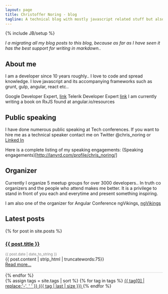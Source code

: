 ```yaml
---
layout: page
title: Christoffer Noring - blog
tagline: A technical blog with mostly javascript related stuff but also .net
---
```

{% include JB/setup %}

*I a migrating all my blog posts to this blog, because as far as I have seen it has the best support for
writing in markdown..*

## About me
I am a developer since 10 years roughly.. I love to code and spread knowledge.
I love javascript and its accompanying frameworks such as grunt, gulp, angular, react etc..

Google Developer Expert,  [link](https://developers.google.com/experts/people/christoffer-noring)
Telerik Developer Expert [link](http://developer.telerik.com/community/developer-experts/)
I am currently writing a book on RxJS found at angular.io/resources

## Public speaking
I have done numerous public speaking at Tech conferences. If you want to hire me as a technical speaker contact me on Twitter @chris_noring or [Linked In](https://www.linkedin.com/in/christoffer-noring-3257061/)

Here is a complete listing of my speaking engagements:
(Speaking engagements)[http://lanyrd.com/profile/chris_noring/]

## Organizer
Currently I organize 5 meetup groups for over 3000 developers.. In truth co organizers and the people who attend makes me better. It is a privilege to stand in front of you each and everytime and present something inspiring.

I am also one of the organizer for Angular Conference ngVikings, [ngVikings](https://ngvikings.org/)


## Latest posts

<div class="posts col-md-10">

  {% for post in site.posts %}
  <div style="border-bottom:solid 1px lightgray"> 
    <h3>  
      <a href="{{ BASE_PATH }}{{ post.url }}">{{ post.title }}</a>
    </h3>  
    <div style="color:grey; font-size: smaller">{{ post.date | date_to_string }}</div>   
    {{ post.content | strip_html | truncatewords:75}}<br>
    <a href="{{ post.url }}">Read more...</a><br><br>

  </div>
  {% endfor %}
</div>
<div class="col-md-2">
  {% assign tags = site.tags | sort %}
  {% for tag in tags %}
  <span class="site-tag">
      <a href="/tags.html#{{ tag | first | slugify }}-ref"
          style="font-size: {{ tag | last | size  |  times: 4 | plus: 80  }}%">
              {{ tag[0] | replace:'-', ' ' }} ({{ tag | last | size }})
      </a>
  </span>
  {% endfor %}


</div> 






